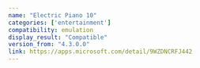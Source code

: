 ```yaml
---
name: "Electric Piano 10"
categories: ['entertainment']
compatibility: emulation
display_result: "Compatible"
version_from: "4.3.0.0"
link: https://apps.microsoft.com/detail/9WZDNCRFJ442
---
```

